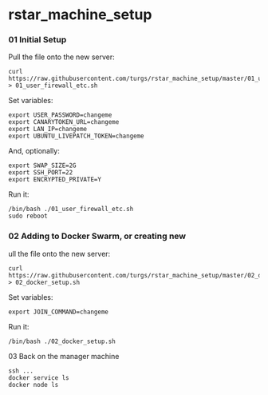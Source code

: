# rstar_machine_setup

### 01 Initial Setup

Pull the file onto the new server:

```
curl https://raw.githubusercontent.com/turgs/rstar_machine_setup/master/01_user_firewall_etc.sh > 01_user_firewall_etc.sh
```
Set variables:

```
export USER_PASSWORD=changeme
export CANARYTOKEN_URL=changeme
export LAN_IP=changeme
export UBUNTU_LIVEPATCH_TOKEN=changeme
```

And, optionally:

```
export SWAP_SIZE=2G
export SSH_PORT=22
export ENCRYPTED_PRIVATE=Y
```

Run it:

```
/bin/bash ./01_user_firewall_etc.sh
sudo reboot
```

### 02 Adding to Docker Swarm, or creating new

ull the file onto the new server:

```
curl https://raw.githubusercontent.com/turgs/rstar_machine_setup/master/02_docker_setup.sh > 02_docker_setup.sh
```
Set variables:

```
export JOIN_COMMAND=changeme
```

Run it:

```
/bin/bash ./02_docker_setup.sh
```

03 Back on the manager machine

```
ssh ...
docker service ls
docker node ls
```
